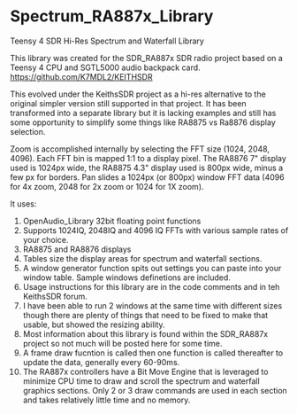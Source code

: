# Spectrum_RA887x_Library
Teensy 4 SDR Hi-Res Spectrum and Waterfall Library

This library was created for the SDR_RA887x SDR radio project based on a Teensy 4 CPU and SGTL5000 audio backpack card.
https://github.com/K7MDL2/KEITHSDR

This evolved under the KeithsSDR project as a hi-res alternative to the original simpler version still supported in that project. It has been transformed into a separate library but it is lacking examples and still has some opportunity to simplify some things like RA8875 vs Ra8876 display selection. 

Zoom is accomplished internally by selecting the FFT size (1024, 2048, 4096).  Each FFT bin is mapped 1:1 to a display pixel.  The RA8876 7" display used is 1024px wide, the RA8875 4.3" display used is 800px wide, minus a few px for borders.  Pan slides a 1024px (or 800px) window FFT data (4096 for 4x zoom, 2048 for 2x zoom or 1024 for 1X zoom).

It uses:
1. OpenAudio_Library 32bit floating point functions
2. Supports 1024IQ, 2048IQ and 4096 IQ FFTs with various sample rates of your choice.
3. RA8875 and RA8876 displays
4. Tables size the display areas for spectrum and waterfall sections.  
5. A window generator function spits out settings you can paste into your window table.  Sample windows definetions are included. 
6. Usage instructions for this library are in the code comments and in teh KeithsSDR forum.  
7. I have been able to run 2 windows at the same time with different sizes though there are plenty of things that need to be fixed to make that usable, but showed the resizing ability.
8. Most information about this library is found within the SDR_RA887x project so not much will be posted here for some time.
9. A frame draw fucntion is called then one function is called thereafter to update the data, generally every 60-90ms.
10. The RA887x controllers have a Bit Move Engine that is leveraged to minimize CPU time to draw and scroll the spectrum and waterfall graphics sections. Only 2 or 3 draw commands are used in each section and takes relatively little time and no memory. 
